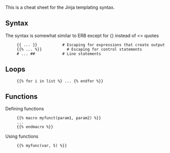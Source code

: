 This is a cheat sheet for the Jinja templating syntax.

## Syntax

The syntax is somewhat similar to ERB except for {} instead of <> quotes
```jinja
     {{ ... }}           # Escaping for expressions that create output
     {{% ... %}}           # Escaping for control statements
     # ... ##            # Line statements
```
## Loops
```jinja
     {{% for i in list %} ... {% endfor %}}
```
## Functions

Defining functions
```jinja
     {{% macro myfunct(param1, param2) %}}
     ...
     {{% endmacro %}}
 ```    
Using functions
```jinja
     {{% myfunc(var, 5) %}}
```
